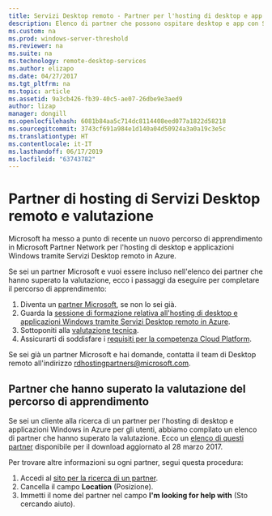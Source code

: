 ```yaml
---
title: Servizi Desktop remoto - Partner per l'hosting di desktop e app
description: Elenco di partner che possono ospitare desktop e app con Servizi Desktop remoto.
ms.custom: na
ms.prod: windows-server-threshold
ms.reviewer: na
ms.suite: na
ms.technology: remote-desktop-services
ms.author: elizapo
ms.date: 04/27/2017
ms.tgt_pltfrm: na
ms.topic: article
ms.assetid: 9a3cb426-fb39-40c5-ae07-26dbe9e3aed9
author: lizap
manager: dongill
ms.openlocfilehash: 6081b84aa5c714dc8114408eed077a1822d58218
ms.sourcegitcommit: 3743cf691a984e1d140a04d50924a3a0a19c3e5c
ms.translationtype: HT
ms.contentlocale: it-IT
ms.lasthandoff: 06/17/2019
ms.locfileid: "63743782"
---
```

# <a name="remote-desktop-services-hosting-partners-and-assessment"></a>Partner di hosting di Servizi Desktop remoto e valutazione

Microsoft ha messo a punto di recente un nuovo percorso di apprendimento in Microsoft Partner Network per l'hosting di desktop e applicazioni Windows tramite Servizi Desktop remoto in Azure.

Se sei un partner Microsoft e vuoi essere incluso nell'elenco dei partner che hanno superato la valutazione, ecco i passaggi da eseguire per completare il percorso di apprendimento:

1. Diventa un [partner Microsoft](https://partner.microsoft.com/), se non lo sei già.
2. Guarda la [sessione di formazione relativa all'hosting di desktop e applicazioni Windows tramite Servizi Desktop remoto in Azure](https://mspartnerlp.partner.microsoft.com/LearningPath/LearningPath/DLPaths?trackId=2915&rowId=3603).
3. Sottoponiti alla [valutazione tecnica](https://mspartnerlp.partner.microsoft.com/LearningPath/LearningPath/DLPaths?trackId=1660&rowId=2220&trackPathId=9871).
4. Assicurarti di soddisfare i [requisiti per la competenza Cloud Platform](https://partner.microsoft.com/en-us/membership/cloud-platform-competency).

Se sei già un partner Microsoft e hai domande, contatta il team di Desktop remoto all'indirizzo <rdhostingpartners@microsoft.com>.  


## <a name="partners-who-have-passed-the-learning-path-assessment"></a>Partner che hanno superato la valutazione del percorso di apprendimento 

Se sei un cliente alla ricerca di un partner per l'hosting di desktop e applicazioni Windows in Azure per gli utenti, abbiamo compilato un elenco di partner che hanno superato la valutazione. Ecco un [elenco di questi partner](https://github.com/MicrosoftDocs/windowsserverdocs/blob/master/WindowsServerDocs/remote/remote-desktop-services/RDS-Hosting-Partners.pdf) disponibile per il download aggiornato al 28 marzo 2017.

Per trovare altre informazioni su ogni partner, segui questa procedura:

1. Accedi al [sito per la ricerca di un partner](https://partnercenter.microsoft.com/pcv/search).
2. Cancella il campo **Location** (Posizione).
3. Immetti il nome del partner nel campo **I'm looking for help with** (Sto cercando aiuto).

